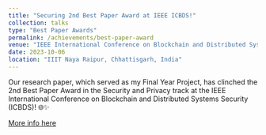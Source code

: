 ```yaml
---
title: "Securing 2nd Best Paper Award at IEEE ICBDS!"
collection: talks
type: "Best Paper Awards"
permalink: /achievements/best-paper-award
venue: "IEEE International Conference on Blockchain and Distributed Systems Security (ICBDS)"
date: 2023-10-06
location: "IIIT Naya Raipur, Chhattisgarh, India"
---
```


Our research paper, which served as my Final Year Project, has clinched the 2nd Best Paper Award in the Security and Privacy track at the IEEE International Conference on Blockchain and Distributed Systems Security (ICBDS)! 🌐✨

[More info here](https://www.linkedin.com/posts/activity-7142126901136871424-gTsC?utm_source=share&utm_medium=member_desktop)
